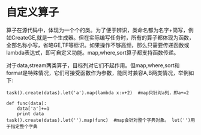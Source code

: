 # 自定义算子


算子在源代码中，体现为一个个的类。为了便于辨识，类命名都为名字+简写，例如CreateGE,就是一个生成器。但在实际编写任务时，所有的算子都体现为函数，全部名称小写，省略GE,TF等标识。如果操作不够高频，那么只需要传递函数或lambda表达式，即可自定义功能。map,where,sort算子都支持函数传递。

对于data,stream两类算子，目标列对它们不起作用。但map,where,sort和format是特殊情况，它们可接受函数作为参数，能同时兼容A,B两类情况，举例如下:

```
task().create(datas).let('a').map(lambda x:x+2)  #map只针对a列，即a+=2

def func(data):
    data['a']+=1
    print data 
task().create(datas).let('').map(func)  #map会针对整个字典对象。 let('')用于指定整个字典
```
